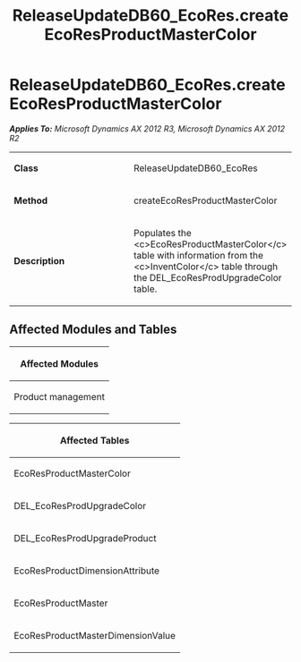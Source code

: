﻿---
title: ReleaseUpdateDB60_EcoRes.createEcoResProductMasterColor
TOCTitle: ReleaseUpdateDB60_EcoRes.createEcoResProductMasterColor
ms:assetid: 88bc44c1-e0bc-3e99-a285-c0b279b461db
ms:mtpsurl: https://msdn.microsoft.com/en-us/library/JJ736367(v=AX.60)
ms:contentKeyID: 49709557
ms.date: 05/18/2015
mtps_version: v=AX.60
---

# ReleaseUpdateDB60\_EcoRes.createEcoResProductMasterColor 


_**Applies To:** Microsoft Dynamics AX 2012 R3, Microsoft Dynamics AX 2012 R2_

<table>
<colgroup>
<col style="width: 50%" />
<col style="width: 50%" />
</colgroup>
<tbody>
<tr class="odd">
<td><p><strong>Class</strong></p></td>
<td><p>ReleaseUpdateDB60_EcoRes</p></td>
</tr>
<tr class="even">
<td><p><strong>Method</strong></p></td>
<td><p>createEcoResProductMasterColor</p></td>
</tr>
<tr class="odd">
<td><p><strong>Description</strong></p></td>
<td><p>Populates the &lt;c&gt;EcoResProductMasterColor&lt;/c&gt; table with information from the &lt;c&gt;InventColor&lt;/c&gt; table through the DEL_EcoResProdUpgradeColor table.</p></td>
</tr>
</tbody>
</table>


## Affected Modules and Tables

<table>
<colgroup>
<col style="width: 100%" />
</colgroup>
<thead>
<tr class="header">
<th><p>Affected Modules</p></th>
</tr>
</thead>
<tbody>
<tr class="odd">
<td><p>Product management</p></td>
</tr>
</tbody>
</table>


<table>
<colgroup>
<col style="width: 100%" />
</colgroup>
<thead>
<tr class="header">
<th><p>Affected Tables</p></th>
</tr>
</thead>
<tbody>
<tr class="odd">
<td><p>EcoResProductMasterColor</p></td>
</tr>
<tr class="even">
<td><p>DEL_EcoResProdUpgradeColor</p></td>
</tr>
<tr class="odd">
<td><p>DEL_EcoResProdUpgradeProduct</p></td>
</tr>
<tr class="even">
<td><p>EcoResProductDimensionAttribute</p></td>
</tr>
<tr class="odd">
<td><p>EcoResProductMaster</p></td>
</tr>
<tr class="even">
<td><p>EcoResProductMasterDimensionValue</p></td>
</tr>
</tbody>
</table>

  


